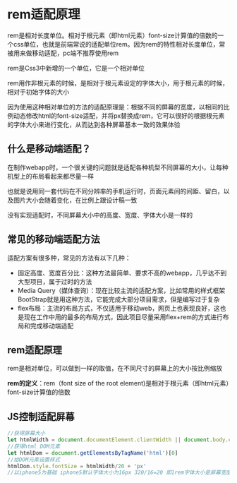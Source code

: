 # rem适配原理

rem是相对长度单位。相对于根元素（即html元素）font-size计算值的倍数的一个css单位，也就是前端常说的适配单位rem。因为rem的特性相对长度单位，常被用来做移动适配，pc端不推荐使用rem

rem是Css3中新增的一个单位，它是一个相对单位

rem用作非根元素的时候，是相对于根元素设定的字体大小，用于根元素的时候，相对于初始字体的大小

因为使用这种相对单位的方法的适配原理是：根据不同的屏幕的宽度，以相同的比例动态修改html的font-size适配，并将px替换成rem，它可以很好的根据根元素的字体大小来进行变化，从而达到各种屏幕基本一致的效果体验

## 什么是移动端适配？

在制作webapp时，一个很关键的问题就是适配各种机型不同屏幕的大小，让每种机型上的布局看起来都尽量一样

也就是说用同一套代码在不同分辨率的手机运行时，页面元素间的间距、留白，以及图片大小会随着变化，在比例上跟设计稿一致

没有实现适配时，不同屏幕大小中的高度、宽度、字体大小是一样的

## 常见的移动端适配方法

适配方案有很多种，常见的方法有以下几种：

- 固定高度、宽度百分比：这种方法最简单、要求不高的webapp，几乎达不到大型项目，属于过时的方法
- Media Query（媒体查询）：现在比较主流的适配方案，比如常用的样式框架BootStrap就是用这种方法，它能完成大部分项目需求，但是编写过于复杂
- flex布局：主流的布局方式，不仅适用于移动web，网页上也表现良好，这也是现在工作中用的最多的布局方式，因此项目尽量采用flex+rem的方式进行布局和完成移动端适配

## rem适配原理

rem是相对单位，可以做到一样的取值，在不同尺寸的屏幕上的大小按比例缩放

**rem的定义**：rem（font size of the root element)是相对于根元素（即html元素）font-size计算值的倍数

## JS控制适配屏幕

```js
//获得屏幕大小
let htmlWidth = document.documentElement.clientWidth || document.body.clientWidth//浏览器兼容
//获得html DOM元素
let htmlDom = document.getElementsByTagName('html')[0]
//给DOM元素设置样式
htmlDom.style.fontSize = htmlWidth/20 + 'px'
//以iphone5为基础 iphone5默认字体大小为16px 320/16=20 即1rem字体大小是屏幕宽度的1/20
```

